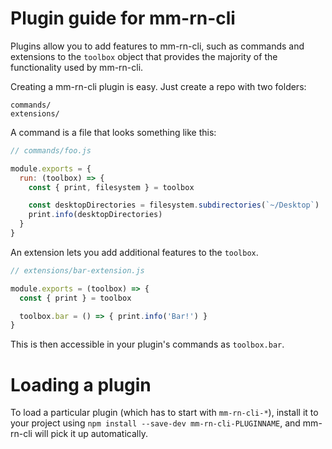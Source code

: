 # Plugin guide for mm-rn-cli

Plugins allow you to add features to mm-rn-cli, such as commands and
extensions to the `toolbox` object that provides the majority of the functionality
used by mm-rn-cli.

Creating a mm-rn-cli plugin is easy. Just create a repo with two folders:

```
commands/
extensions/
```

A command is a file that looks something like this:

```js
// commands/foo.js

module.exports = {
  run: (toolbox) => {
    const { print, filesystem } = toolbox

    const desktopDirectories = filesystem.subdirectories(`~/Desktop`)
    print.info(desktopDirectories)
  }
}
```

An extension lets you add additional features to the `toolbox`.

```js
// extensions/bar-extension.js

module.exports = (toolbox) => {
  const { print } = toolbox

  toolbox.bar = () => { print.info('Bar!') }
}
```

This is then accessible in your plugin's commands as `toolbox.bar`.

# Loading a plugin

To load a particular plugin (which has to start with `mm-rn-cli-*`),
install it to your project using `npm install --save-dev mm-rn-cli-PLUGINNAME`,
and mm-rn-cli will pick it up automatically.
